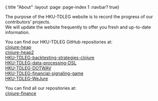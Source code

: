{:title "About"
 :layout :page
 :page-index 1
 :navbar? true}

The purpose of the HKU-TDLEG website is to record the progress of our contributors' projects.<br/>
We will update the website frequently to offer you fresh and up-to-date information.

You can find our HKU-TDLEG GitHub repositories at:<br/>
[clojure-heap](https://github.com/clojure-finance/clojure-heap)<br/>
[clojure-heap2](https://github.com/clojure-finance/clojure-heap2)<br/>
[HKU-TDLEG-backtesting-strategies-clojure](https://github.com/clojure-finance/HKU-TDLEG-backtesting-strategies-clojure)<br/>
[HKU-TDLEG-data-processing-DSL](https://github.com/clojure-finance/HKU-TDLEG-data-processing-DSL)<br/>
[HKU-TDLEG-DOTWAV](https://github.com/clojure-finance/HKU-TDLEG-DOTWAV)<br/>
[HKU-TDLEG-financial-signaling-game](https://github.com/clojure-finance/HKU-TDLEG-financial-signaling-game)<br/>
[HKU-TDLEG-WeJure](https://github.com/clojure-finance/HKU-TDLEG-WeJure)<br/>

You can find all our repositories at:<br/>
[clojure-finance](https://github.com/clojure-finance)